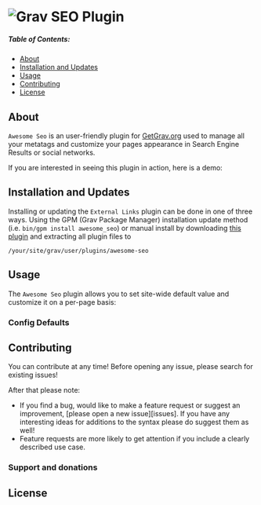 # ![Grav SEO Plugin](https://github.com/paulmassen/grav_seo_plugin/blob/master/gravlogo3.png?raw=true)


##### Table of Contents:

* [About](#about)
* [Installation and Updates](#installation-and-updates)
* [Usage](#usage)
* [Contributing](#contributing)
* [License](#license)

## About

`Awesome Seo` is an user-friendly plugin for [GetGrav.org](http://getgrav.org) used to manage all your metatags and customize your pages appearance in Search Engine Results or social networks.

If you are interested in seeing this plugin in action, here is a demo:



## Installation and Updates

Installing or updating the `External Links` plugin can be done in one of three ways. Using the GPM (Grav Package Manager) installation update method (i.e. `bin/gpm install awesome_seo`) or manual install by downloading [this plugin](https://github.com/paulmassen/grav-plugin-awesome-seo) and extracting all plugin files to

    /your/site/grav/user/plugins/awesome-seo



## Usage

The `Awesome Seo` plugin allows you to set site-wide default value and customize it on a per-page basis:

### Config Defaults



## Contributing

You can contribute at any time! Before opening any issue, please search for existing issues!

After that please note:

* If you find a bug, would like to make a feature request or suggest an improvement, [please open a new issue][issues]. If you have any interesting ideas for additions to the syntax please do suggest them as well!
* Feature requests are more likely to get attention if you include a clearly described use case.


### Support and donations


## License


